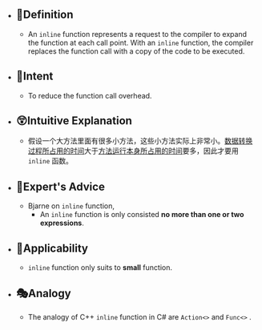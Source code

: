 - ## 📝Definition
	- An `inline` function represents a request to the compiler to expand the function at each call point. With an `inline` function, the compiler replaces the function call with a copy of the code to be executed.
- ## 🎯Intent
	- To reduce the function call overhead.
- ## 😲Intuitive Explanation
	- 假设一个大方法里面有很多小方法，这些小方法实际上非常小。<u>数据转换过程所占用的时间</u>大于<u>方法运行本身所占用的时间</u>要多，因此才要用`inline` 函数。
- ## 🥼Expert's Advice
	- Bjarne on `inline` function,
		- An `inline` function is only consisted **no more than one or two expressions**.
- ## 🤳Applicability
	- `inline` function only suits to **small** function.
- ## 🎭Analogy
	- The analogy of C++  `inline`  function in C# are  `Action<>`  and  `Func<>` .